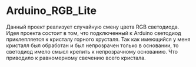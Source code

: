 # Arduino_RGB_Lite

Данный проект реализует случайную смену цвета RGB светодиода.
Идея проекта состоит в том, что подключенный к Arduino  светодиод приклепляется к кристалу 
горного хрусталя. Так как имеющийся у меня кристалл был обработан и был непрозрачен только 
в основании, то светодиод имело смысл крепить к непрозрачному основанию. Что приводило 
к равномерному свечению всего кристала.
